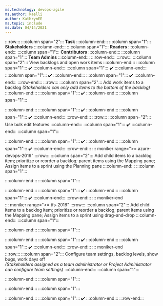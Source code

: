 ```yaml
---
ms.technology: devops-agile
ms.author: kaelli
author: KathrynEE
ms.topic: include
ms.date: 04/14/2021
---
```


 
:::row:::
   :::column span="2":::
      **Task** 
   :::column-end:::
   :::column span="1":::
     **Stakeholders**
   :::column-end:::
   :::column span="1":::
     **Readers**
   :::column-end:::
   :::column span="1":::
     **Contributors**
   :::column-end:::
   :::column span="1":::
     **Team Admins**
   :::column-end:::
:::row-end:::
:::row:::
   :::column span="2":::
      View backlogs and open work items
   :::column-end:::
   :::column span="1":::
      ✔️
   :::column-end:::
   :::column span="1":::
      ✔️
   :::column-end:::
   :::column span="1":::
      ✔️
   :::column-end:::
   :::column span="1":::
      ✔️
   :::column-end:::
:::row-end:::
:::row:::
   :::column span="2":::
      Add work items to a backlog
     *(Stakeholders can only add items to the bottom of the backlog)*
   :::column-end:::
   :::column span="1":::
      ✔️
   :::column-end:::
   :::column span="1":::
      
   :::column-end:::
   :::column span="1":::
      ✔️
   :::column-end:::
   :::column span="1":::
      ✔️
   :::column-end:::
:::row-end:::
:::row:::
   :::column span="2":::
      Use bulk edit features
   :::column-end:::
   :::column span="1":::
      ✔️
   :::column-end:::
   :::column span="1":::
      
   :::column-end:::
   :::column span="1":::
      ✔️
   :::column-end:::
   :::column span="1":::
      ✔️
   :::column-end:::
:::row-end:::
::: moniker range=">= azure-devops-2019"
:::row:::
   :::column span="2":::
      Add child items to a backlog item; prioritize or reorder a backlog; parent items using the Mapping pane; Assign items to a sprint using the Planning pane 
   :::column-end:::
   :::column span="1":::
      
   :::column-end:::
   :::column span="1":::
      
   :::column-end:::
   :::column span="1":::
      ✔️
   :::column-end:::
   :::column span="1":::
      ✔️
   :::column-end:::
:::row-end:::
::: moniker-end  
::: moniker range="<= tfs-2018"
:::row:::
   :::column span="2":::
      Add child items to a backlog item; prioritize or reorder a backlog; parent items using the Mapping pane; Assign items to a sprint using drag-and-drop 
   :::column-end:::
   :::column span="1":::
      
   :::column-end:::
   :::column span="1":::
      
   :::column-end:::
   :::column span="1":::
      ✔️
   :::column-end:::
   :::column span="1":::
      ✔️
   :::column-end:::
:::row-end:::
::: moniker-end  
:::row:::
   :::column span="2":::
      Configure team settings, backlog levels, show bugs, work days off  
      *(Stakeholders assigned as a team administrator or Project Administrator can configure team settings)*
   :::column-end:::
   :::column span="1":::
      
   :::column-end:::
   :::column span="1":::
      
   :::column-end:::
   :::column span="1":::
      
   :::column-end:::
   :::column span="1":::
      ✔️
   :::column-end:::
:::row-end:::


 